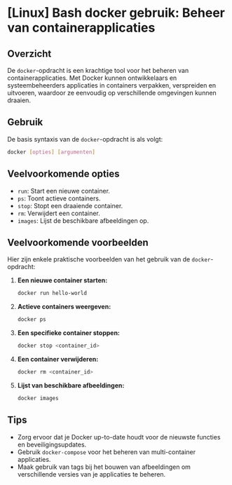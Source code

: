 # [Linux] Bash docker gebruik: Beheer van containerapplicaties

## Overzicht
De `docker`-opdracht is een krachtige tool voor het beheren van containerapplicaties. Met Docker kunnen ontwikkelaars en systeembeheerders applicaties in containers verpakken, verspreiden en uitvoeren, waardoor ze eenvoudig op verschillende omgevingen kunnen draaien.

## Gebruik
De basis syntaxis van de `docker`-opdracht is als volgt:

```bash
docker [opties] [argumenten]
```

## Veelvoorkomende opties
- `run`: Start een nieuwe container.
- `ps`: Toont actieve containers.
- `stop`: Stopt een draaiende container.
- `rm`: Verwijdert een container.
- `images`: Lijst de beschikbare afbeeldingen op.

## Veelvoorkomende voorbeelden
Hier zijn enkele praktische voorbeelden van het gebruik van de `docker`-opdracht:

1. **Een nieuwe container starten:**
   ```bash
   docker run hello-world
   ```

2. **Actieve containers weergeven:**
   ```bash
   docker ps
   ```

3. **Een specifieke container stoppen:**
   ```bash
   docker stop <container_id>
   ```

4. **Een container verwijderen:**
   ```bash
   docker rm <container_id>
   ```

5. **Lijst van beschikbare afbeeldingen:**
   ```bash
   docker images
   ```

## Tips
- Zorg ervoor dat je Docker up-to-date houdt voor de nieuwste functies en beveiligingsupdates.
- Gebruik `docker-compose` voor het beheren van multi-container applicaties.
- Maak gebruik van tags bij het bouwen van afbeeldingen om verschillende versies van je applicaties te beheren.